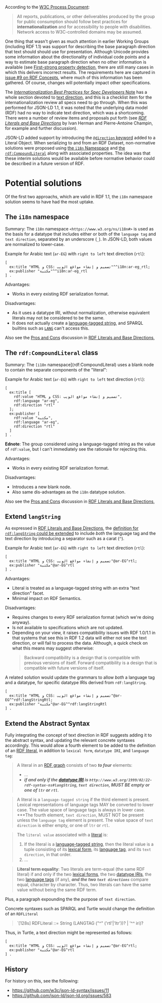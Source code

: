 According to the [W3C Process Document](https://www.w3.org/2021/Process-20211102/):

> All reports, publications, or other deliverables produced by the group for public consumption should follow best practices for **internationalization** and for accessibility to people with disabilities. Network access to W3C-controlled domains may be assumed.

One thing that wasn't given as much attention in earlier Working Groups (including RDF 1.1) was support for describing the base paragraph direction that text should should use for presentation. Although Unicode provides some information about the directionality of individual code points and a way to estimate base paragraph direction when no other information is available (see [First-strong property detection](https://w3c.github.io/string-meta/#firststrong), there are still many cases in which this delivers incorrect results. The requirements here are captured in [issue #9 on RDF Concepts](https://github.com/w3c/rdf-concepts/issues/9), where much of this information has been gathered. Of course, changes will potentially impact other specifications.

The [_Internationalization Best Practices for Spec Developers_ Note](https://www.w3.org/TR/international-specs/) has a whole section devoted to [text direction](https://www.w3.org/TR/international-specs/#text_direction), and this is a checklist item for the internationalization review all specs need to go through. When this was performed for JSON-LD 1.1, it was noted that the underlying data model (RDF) had no way to indicate text direction, which was a shortcoming. There were a number of review items and proposals put forth (see [_RDF Literals and Base Directions_](https://w3c.github.io/rdf-dir-literal/) by Ivan Herman and Pierre-Antoine Champin, for example and further discussion).

JSON-LD added support by introducing the [`@direction` keyword](https://www.w3.org/TR/json-ld11/#dfn-base-direction) added to a Literal Object. When serializing to and from an RDF Dataset, non-normative solutions were proposed using [the `i18n` Namespace](https://www.w3.org/TR/json-ld11/#the-i18n-namespace) and [the `rdf:CompoundLiteral`](https://www.w3.org/TR/json-ld11/#the-rdf-compoundliteral-class-and-the-rdf-language-and-rdf-direction-properties) along with associated properties. The idea was that these interim solutions would be available before normative behavior could be described in a future version of RDF.

# Potential solutions

Of the first two approachs, which are valid in RDF 1.1, the `i18n` namespace solution seems to have had the most uptake.

## The `i18n` namespace

Summary: The `i18n` namespace `<https://www.w3.org/ns/i18n#>` is used as the basis for a datatype that includes either or both of the `language tag` and `text direction`, separated by an underscore (`_`). In JSON-LD, both values are normalized to lower-case.

Example for Arabic text (`ar-EG`) with `right to left` text direction (`rtl`):

```turtle
[
  ex:title "HTML و CSS: تصميم و إنشاء مواقع الويب"^^i18n:ar-eg_rtl;
  ex:publisher "مكتبة"^^i18n:ar-eg_rtl
] .
```

Advantages:
* Works in every existing RDF serialization format.

Disadvantages:
* As it uses a datatype IRI, without normalization, otherwise equivalent literals may not be considered to be the same.
* It does not actually create a [language-tagged string](https://www.w3.org/TR/rdf11-concepts/#dfn-language-tagged-string), and SPARQL builtins such as [`LANG`](https://www.w3.org/TR/sparql11-query/#func-lang) can't access this.

Also see the [Pros and Cons](https://w3c.github.io/rdf-dir-literal/#pros-and-cons-0) discussion in [RDF Literals and Base Directions](https://w3c.github.io/rdf-dir-literal/),

## The `rdf:CompoundLiteral` class

Summary: The `[i18n` namespace](rdf:CompoundLiteral) uses a blank node to contain the separate components of the "literal":

Example for Arabic text (`ar-EG`) with `right to left` text direction (`rtl`):

```turtle
[
  ex:title [
    rdf:value "HTML و CSS: تصميم و إنشاء مواقع الويب",
    rdf:language "ar-eg",
    rdf:direction "rtl"
  ];
  ex:publisher [
    rdf:value "مكتبة",
    rdf:language "ar-eg",
    rdf:direction "rtl"
  ]
] .
```

**Ednote**: The group considered using a language-tagged string as the value of `rdf:value`, but I can't immediately see the rationale for rejecting this.

Advantages:
* Works in every existing RDF serialization format.

Disadvantages:
* Introduces a new blank node.
* Also same dis-advantages as the `i18n` datatype solution.

Also see the [Pros and Cons](https://w3c.github.io/rdf-dir-literal/#pros-and-cons-2) discussion in [RDF Literals and Base Directions](https://w3c.github.io/rdf-dir-literal/),

## Extend `langString`

As expressed in [RDF Literals and Base Directions](https://w3c.github.io/rdf-dir-literal/), the [definition for `rdf:langString` could be extended](https://w3c.github.io/rdf-dir-literal/#extending-lang-string) to include _both_ the language tag and the text direction by introducing a separator such as a carat (`^`).

Example for Arabic text (`ar-EG`) with `right to left` text direction (`rtl`):

```turtle
[
  ex:title "HTML و CSS: تصميم و إنشاء مواقع الويب"@ar-EG^rtl;
  ex:publisher "مكتبة"@ar-EG^rtl
] .
```

Advantages:
* Literal is treated as a language-tagged string with an extra "text direction" facet.
* Minimal impact on RDF Semantics.

Disadvantages:
* Requires changes to every RDF serialization format (which we're doing anyway).
* Is not available to specifications which are not updated.
* Depending on your view, it raises compatibility issues with RDF 1.0/1.1 in that systems that see this in RDF 1.2 data will either not see the text direction, or will fail to process the data. Although, a quick check on what this means may suggest otherwise:
  > Backward compatibility is a design that is compatible with previous versions of itself. Forward compatibility is a design that is compatible with future versions of itself.

A related solution would update the grammars to allow _both_ a language tag and a datatype, for specific datatype IRIs derived from `rdf:langString`.

```turtle
[
  ex:title "HTML و CSS: تصميم و إنشاء مواقع الويب"@ar-EG^^rdf:langStringRtl;
  ex:publisher "مكتبة"@ar-EG^^rdf:langStringRtl
] .
```

## Extend the Abstract Syntax

Fully integrating the concept of text direction in RDF suggests adding it to the abstract syntax, and updating the relevant concrete syntaxes accordingly. This would allow a fourth element to be added to the definition of an [RDF literal](https://w3c.github.io/rdf-concepts/spec/#dfn-rdf-literal), in addition to `lexical form`, `datatype IRI`, and `language tag`:

> A literal in an [RDF graph](https://w3c.github.io/rdf-concepts/spec/#dfn-rdf-graph) consists of two ***to four*** elements:
> * ...
> * ***if and only if the [datatype IRI](https://w3c.github.io/rdf-concepts/spec/#dfn-datatype-iri) is `http://www.w3.org/1999/02/22-rdf-syntax-ns#langString`, `text direction`, MUST BE empty or one of `ltr` or `rtl`***.

> A literal is a `language-tagged string` if the third element is present. Lexical representations of language tags MAY be converted to lower case. The value space of language tags is always in lower case. ***The fourth element, `text direction`, MUST NOT be present unless the `language tag` element is present. The value space of `text direction` is either empty, or one of `ltr` or `rtl`.

> The `literal value` associated with a [literal](https://w3c.github.io/rdf-concepts/spec/#dfn-rdf-literal) is:
> 1. If the literal is a [language-tagged string](https://w3c.github.io/rdf-concepts/spec/#dfn-language-tagged-string), then the literal value is a tuple consisting of its [lexical form](https://w3c.github.io/rdf-concepts/spec/#dfn-lexical-form), its [language tag](https://w3c.github.io/rdf-concepts/spec/#dfn-language-tag), and its `text direction`, in that order.
> 2. ...

> **Literal term equality**: Two literals are term-equal (the same RDF literal) if and only if the two [lexical forms](https://w3c.github.io/rdf-concepts/spec/#dfn-lexical-form), the two [datatype IRIs](https://w3c.github.io/rdf-concepts/spec/#dfn-datatype-iri), the two [language tags](https://w3c.github.io/rdf-concepts/spec/#dfn-language-tag) (if any), ***and the two `text directions`*** compare equal, character by character. Thus, two literals can have the same value without being the same RDF term.

Plus, a paragraph expounding the the purpose of `text direction`.

Concrete syntaxes such as SPARQL and Turtle would change the definition of an `RDFLiteral`

> `[128s] RDFLiteral ::= String (LANGTAG ("^" ('rtl'|'ltr'))? | '^^ iri)?

Thus, in Turtle, a text direction might be represented as follows:

```turtle
[
  ex:title "HTML و CSS: تصميم و إنشاء مواقع الويب"@ar-EG^rtl;
  ex:publisher "مكتبة"@ar-EG^rtl
] .
```

## History

For history on this, see the following:

* https://github.com/w3c/json-ld-syntax/issues/11
* https://github.com/json-ld/json-ld.org/issues/583

